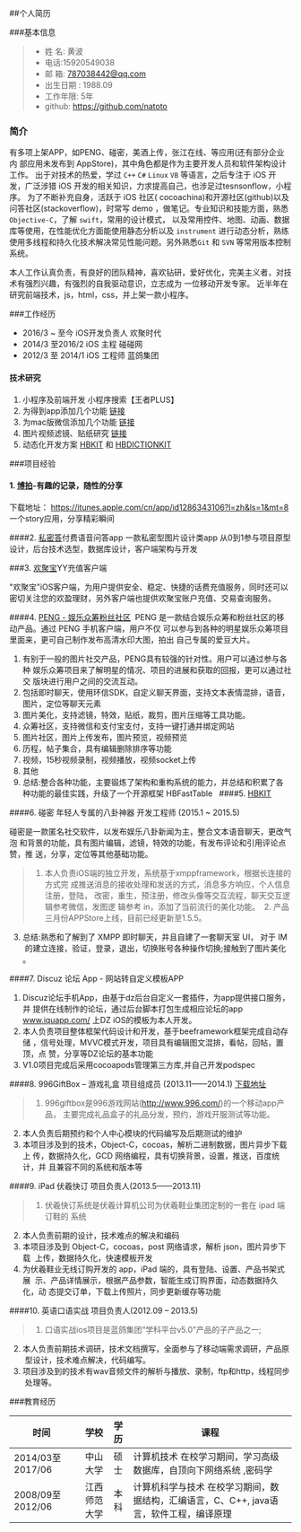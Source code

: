 ##个人简历
 ###基本信息 >* 姓 名: 黄波 
>* 电话:15920549038
>* 邮 箱: 787038442@qq.com
>* 出生日期 : 1988.09
>* 工作年限: 5年
>* github: https://github.com/natoto ### 简介      有多项上架APP，如PENG、碰密，美酒上传，张江在线、等应用(还有部分企业内 部应用未发布到 AppStore)，其中角色都是作为主要开发人员和软件架构设计工作。 
   出于对技术的热爱，学过 `C++` `C#` `Linux` `VB` 等语言，之后专注于 iOS 开发，广泛涉猎 iOS 开发的相关知识，力求提高自己，也涉足过tesnsonflow，小程序。
   为了不断补充自身，活跃于 iOS 社区( cocoachina)和开源社区(github)以及问答社区(stackoverflow)，时常写 demo ，做笔记。专业知识和技能方面，熟悉 `Objective-C`，了解 `swift`，常用的设计模式， 以及常用控件、地图、动画、数据库等使用，在性能优化方面能使用静态分析以及 `instrument` 进行动态分析，熟练使用多线程和持久化技术解决常见性能问题。另外熟悉`Git` 和 `SVN` 等常用版本控制系统。
    
   本人工作认真负责，有良好的团队精神，喜欢钻研，爱好优化，完美主义者，对技术有强烈兴趣，有强烈的自我驱动意识，立志成为 一位移动开发专家。 近半年在研究前端技术，js，html，css，并上架一款小程序。###工作经历 
* 2016/3 ~ 至今   iOS开发负责人 欢聚时代* 2014/3 至2016/2 iOS 主程 碰碰网  * 2012/3 至 2014/1 iOS 工程师 蓝鸽集团 

#### 技术研究
1. 小程序及前端开发 小程序搜索【王者PLUS】
2. 为得到app添加几个功能 [链接](http://www.jianshu.com/p/0c235f3192f4)
3. 为mac版微信添加几个功能 [链接](http://www.jianshu.com/p/c9da885301d6)
4. 图片视频滤镜、贴纸研究 [链接](http://ios.bopaiapp.com)
5. 动态化开发方案 [HBKIT](https://github.com/Natoto/HBFastTableViewCotroller) 和 [HBDICTIONKIT](https://github.com/Natoto/HBDictionaryKit) 
###项目经验
 
#### 1. [博拍](https://itunes.apple.com/cn/app/id1286343106?l=zh&ls=1&mt=8)-有趣的记录，随性的分享下载地址： https://itunes.apple.com/cn/app/id1286343106?l=zh&ls=1&mt=8一个story应用，分享精彩瞬间

####2. [私密答](http://t.cn/Ra89qox)付费语音问答app
 一款私密型图片设计类app
从0到1参与项目原型设计，后台技术选型，数据库设计，客户端架构与开发

###3. [欢聚宝](https://itunes.apple.com/cn/app/id1056529257?mt=8)YY充值客户端

"欢聚宝"iOS客户端，为用户提供安全、稳定、快捷的话费充值服务，同时还可以密切关注您的欢盈理财，另外客户端也提供欢聚宝账户充值、交易查询服务。

####4. [PENG - 娱乐众筹粉丝社区](https://itunes.apple.com/us/app/peng-zui-dong-ni-zhui-xing/id1018173618?l=zh&ls=1&mt=8)
 PENG 是一款结合娱乐众筹和粉丝社区的移动产品。通过 PENG 手机客户端，用户不仅 可以参与到各种的明星娱乐众筹项目里面来，更可自己制作发布高清水印大图，拍出 自己专属的爱豆大片。
> 1. 有别于一般的图片社交产品，PENG具有较强的针对性。用户可以通过参与各种 娱乐众筹项目来了解明星的情况、项目的进展和获取的回报，更可以通过社交 版块进行用户之间的交流互动。  2.	包括即时聊天，使用环信SDK，自定义聊天界面，支持文本表情混排，语音， 图片，定位等聊天元素 3.	图片美化，支持滤镜，特效，贴纸，裁剪，图片压缩等工具功能。 4.	众筹社区，支持微信和支付宝支付，支持一键打通并绑定网站 5.	图片社区，图片上传发布，图片预览，视频预览 6.	历程，帖子集合，具有编辑删除排序等功能 7.	视频，15秒视频录制，视频播放，视频socket上传  8.	其他  9.	总结:整合各种功能，主要锻炼了架构和重构系统的能力，并总结和积累了各  种功能的最佳实践，升级了一个开源框架 HBFastTable  ####5. [HBKIT](https://github.com/Natoto/HBFastTableViewCotroller) ####6.  碰密 年轻人专属的八卦神器 开发工程师 (2015.1 ~ 2015.5) 碰密是一款匿名社交软件，以发布娱乐八卦新闻为主，整合文本语音聊天，更改气泡 和背景的功能，具有图片编辑，滤镜，特效的功能，有发布评论和引用评论点赞，推 送，分享，定位等其他基础功能。 >1.	本人负责iOS端的独立开发，系统基于xmppframework，根据长连接的方式完 成推送消息的接收处理和发送的方式，消息多方响应，个人信息注册，登陆， 改密，重生，预注册，修改头像等交互流程，聊天交互逻辑参考微信，发图逻 辑参考 in，添加了当前流行的美化功能。  2.	产品三月份APPStore上线，目前已经更新至1.5.5。 3.	总结:熟悉和了解到了 XMPP 即时聊天，并且自建了一套聊天室 UI， 对于 IM  的建立连接，验证，登录，退出，切换账号各种操作切换;接触到了图片美化 。  
####7. Discuz 论坛 App - 网站转自定义模板APP
>1.	Discuz论坛手机App，由基于dz后台自定义一套插件，为app提供接口服务，并 提供在线制作的论坛，通过后台脚本打包生成相应论坛的app www.iquapp.com/ 上DZ iOS的模板为本人开发。 2.	本人负责项目整体框架代码设计和开发，基于beeframework框架完成自动存储 ，信号处理，MVVC模式开发，项目具有编辑图文混排，看帖，回帖，置顶，点 赞，分享等DZ论坛的基本功能 3.	V1.0项目完成后采用cocoapods管理第三方库,并自己开发podspec  

####8. 996GiftBox – 游戏礼盒 项目组成员 (2013.11——2014.1) [下载地址](http://www.996.com/box/ )

> 1. 996giftbox是996游戏网站(http://www.996.com/)的一个移动app产品， 主要完成礼品盒子的礼品分发，预约，游戏开服测试等功能。 2. 本人负责后期预约和个人中心模块的代码编写及后期测试的维护 3. 本项目涉及到的技术，Object-C，cocoas，解析二进制数据，图片异步下载上 传，数据持久化，GCD 网络编程，具有切换背景，设置，推送，百度统计，并 且兼容不同的系统和版本等  ####9. iPad 伏羲快订 项目负责人(2013.5——2013.11) >1.	伏羲快订系统是伏羲计算机公司为伏羲鞋业集团定制的一套在 ipad 端订鞋的 系统  2.	本人负责前期的设计，技术难点的解决和编码  3.	本项目涉及到 Object-C，cocoas，post 网络请求，解析 json，图片异步下载  上传，数据持久化，快速模板开发  4.	为伏羲鞋业无线订购开发的 app，iPad 端的，具有登陆、设置、产品书架式展  示、产品详情展示，根据产品参数，智能生成订购界面，动态数据持久化，动 态提交订单，下载上传照片，同步更新缓存等功能  

####10. 英语口语实战 项目负责人(2012.09 – 2013.5) >1.	口语实战ios项目是蓝鸽集团“学科平台v5.0”产品的子产品之一;  2.	本人负责前期技术调研，技术文档撰写，全面参与了移动端需求调研，产品原  型设计，技术难点解决，代码编写。  3.	项目涉及到的技术有wav音频文件的解析与播放、录制，ftp和http，线程同步  处理等。  
###教育经历 

| 时间        | 学校   |  学历  | 课程 |
| --------   | -------:  | :----:  | ---|
| 2014/03至2017/06     |中山大学  |   硕士     | 计算机技术 在校学习期间，学习高级数据库，自顶向下网络系统 ,密码学  |
| 2008/09至2012/06        |   江西师范大学   |  本科   |  计算机科学与技术 在校学习期间，数据结构，汇编语言，C、C++, java语言，软件工程，编译原理 |   
  